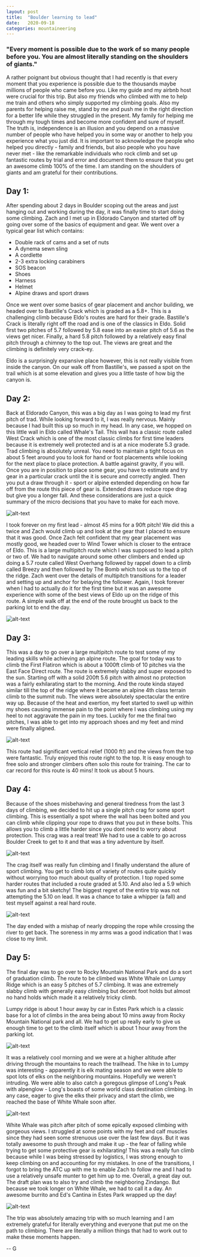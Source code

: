 ```yaml
---
layout: post
title:  "Boulder learning to lead"
date:   2020-09-18
categories: mountaineering
---
```


### "Every moment is possible due to the work of so many people before you. You are almost literally standing on the shoulders of giants."

A rather poignant but obvious thought that I had recently is that every moment that you experience 
is possible due to the thousands maybe millions of people who came before you. Like my guide and my
airbnb host were crucial for this trip. But also my friends who climbed with me to help me train and 
others who simply supported my climbing goals. Also my parents for helping raise me, stand by me and 
push me in the right direction for a better life while they struggled in the present. My family for
helping me through my tough times and become more confident and sure of myself. The truth is,
independence is an illusion and you depend on a massive  number of people who have helped you in 
some way or another to help you experience what you just did. It is important to acknowledge the 
people who helped you directly - family and friends, but also people who you have never met - like 
the remarkable individuals who rock climb and set up fantastic routes by trial and error and 
document them to ensure that you get an awesome climb 100% of the time. I am standing on the
shoulders of giants and am grateful for their contributions.

## Day 1:

After spending about 2 days in Boulder scoping out the areas and just hanging out and working during
the day, it was finally time to start doing some climbing. Zach and I met up in Eldorado Canyon and
started off by going over some of the basics of equipment and gear. We went over a typical gear list
which contains:
- Double rack of cams and a set of nuts
- A dynema sewn sling
- A cordlette
- 2-3 extra locking carabiners
- SOS beacon
- Shoes
- Harness
- Helmet
- Alpine draws and sport draws

Once we went over some basics of gear placement and anchor building, we headed over to Bastille's 
Crack which is graded as a 5.8+. This is a challenging climb because Eldo's routes are hard for 
their grade. Bastille's Crack is literally right off the road and is one of the classics in Eldo. 
Solid  first two pitches of 5.7 followed by 5.8 ease into an easier pitch of 5.6 as the views get 
nicer. Finally, a hard 5.8 pitch followed by a relatively easy final pitch through a chimney to the
top out. The views are great and the climbing is definitely very crack-ey. 

Eldo is a surprisingly expansive place however, this is not really visible from inside the canyon. 
On our walk off from Bastille's, we passed a spot on the trail which is at some elevation and gives
you a little taste of how big the canyon is. 

## Day 2:

Back at Eldorado Canyon, this was a big day as I was going to lead my first pitch of trad. While 
looking forward to it, I was really nervous. Mainly because I had built this up so much in my head. 
In any case, we hopped on this little wall in Eldo called Whale's Tail. This wall has a classic
route called West Crack which is one of the most classic climbs for first time leaders because it is
extremely well protected and is at a nice moderate 5.3 grade. Trad climbing is absolutely unreal. 
You need to maintain a tight focus on about 5 feet around you to look for hand or foot placements 
while looking for the next place to place protection. A battle against gravity, if you will. Once 
you are in position to place some gear, you have to estimate and try gear in a particular crack 
until the it is secure and correctly angled. Then you put a draw through it - sport or alpine 
extended depending on how far off from the route this piece of gear is. Extended draws reduce rope 
drag but give you a longer fall. And these considerations are just a quick summary of the micro 
decisions that you have to make for each move. 

![alt-text](https://unsplash.com/photos/Z09qnKDess0/download?force=true&w=1920)

I took forever on my first lead - almost 45 mins for a 90ft pitch! We did this a twice and Zach
would climb up and look at the gear that I placed to ensure that it was good. Once Zach felt 
confident that my gear placement was mostly good, we headed over to Wind Tower which is closer to 
the entrace of Eldo. This is a large multipitch route which I was supposed to lead a pitch or two of. 
We had to navigate around some other climbers and ended up doing a 5.7 route called West Overhang 
followed by rappel down to a climb called Breezy and then followed by The Bomb which took us to the 
top of the ridge. Zach went over the details of multipitch transitions for a leader and setting up 
and anchor for belaying the follower. Again, I took forever when I had to actually do it for the 
first time but it was an awesome experience with some of the best views of Eldo up on the ridge of 
this route. A simple walk off at the end of the route brought us back to the parking lot to end the
day. 

![alt-text](https://unsplash.com/photos/jHAsHPq6idM/download?force=true&w=1920)

## Day 3:

This was a day to go over a large multipitch route to test some of my leading skills while achieving
an alpine route. The goal for today was to climb the First Flatiron which is about a 1000ft climb of
10 pitches via the East Face Direct route. The route is extremely slabby and super exposed to the
sun. Starting off with a solid 200ft 5.6 pitch with almost no protection was a fairly exhilarating 
start to the morning. And the route kinda stayed similar till the top of the ridge where it became
an alpine 4th class terrain climb to the summit nub. The views were absolutely spectacular the
entire way up. Because of the heat and exertion, my feet started to swell up within my shoes causing
immense pain to the point where I was climbing using my heel to not aggravate the pain in my toes. 
Luckily for me the final two pitches, I was able to get into my approach shoes and my feet and mind
were finally aligned. 

![alt-text](https://unsplash.com/photos/Lq6fOWfnwqU/download?force=true&w=1920)

This route had significant vertical relief (1000 ft!) and the views from the top were fantastic. 
Truly enjoyed this route right to the top. It is easy enough to free solo and stronger climbers 
often solo this route for training. The car to car record for this route is 40 mins! It took us 
about 5 hours. 

## Day 4:

Because of the shoes misbehaving and general tiredness from the last 3 days of climbing, we decided 
to hit up a single pitch crag for some sport climbing. This is essentially a spot where the wall has
been bolted and you can climb while clipping your rope to draws that you put in these bolts. This 
allows you to climb a little harder since you dont need to worry about protection. This crag was a
real treat! We had to use a cable to go across Boulder Creek to get to it and that was a tiny 
adventure by itself. 

![alt-text](https://unsplash.com/photos/BwUZIdg4tOQ/download?force=true&w=1920)

The crag itself was really fun climbing and I finally understand the allure of sport climbing. You 
get to climb lots of variety of routes quite quickly without worrying too much about quality of 
protection. I top roped some harder routes that included a route graded at 5.10. And also led a 5.9
which was fun and a bit sketchy! The biggest regret of the entire trip was not attempting the 5.10
on lead. It was a chance to take a whipper (a fall) and test myself against a real hard route. 

![alt-text](https://unsplash.com/photos/I7s6_WpZ6qY/download?force=true&w=1920)

The day ended with a mishap of nearly dropping the rope while crossing the river to get back. The
soreness in my arms was a good indication that I was close to my limit. 

## Day 5:

The final day was to go over to Rocky Mountain National Park and do a sort of graduation climb. The
route to be climbed was White Whale on Lumpy Ridge which is an easy 5 pitches of 5.7 climbing. It
was ane extremely slabby climb with generally easy climbing but decent foot holds but almost no hand
holds which made it a relatively tricky climb.

Lumpy ridge is about 1 hour away by car in Estes Park which is a classic base for a lot of climbs
in the area being about 10 mins away from Rocky Mountain National park and all. We had to get up
really early to give us enough time to get to the climb itself which is about 1 hour away from the
parking lot. 

![alt-text](https://unsplash.com/photos/lpWxUpnYFMw/download?force=true&w=1920)

It was a relatively cool morning and we were at a higher altitude after driving through the 
mountains to reach the trailhead. The hike in to Lumpy was interesting - apparently it is elk mating
season and we were able to spot lots of elks on the neighboring mountains. Hopefully we weren't 
intruding. We were able to also catch a goregous glimpse of Long's Peak with alpenglow - Long's 
boasts of some world class destination climbing. In any case, eager to give the elks their privacy
and start the climb, we reached the base of White Whale soon after. 

![alt-text](https://unsplash.com/photos/snJW9i4x438/download?force=true&w=1920)

White Whale was pitch after pitch of some epically exposed climbing with gorgeous views. I struggled 
at some points with my feet and calf muscles since they had seen some strenuous use over the last
few days. But it was totally awesome to push through and make it up - the fear of falling while
trying to get some protective gear is exhilarating! This was a really fun climb because while I was
being stressed by logistics, I was strong enough to keep climbing on and accounting for my mistakes.
In one of the transitions, I forgot to bring the ATC up with me to enable Zach to follow me and I
had to use a relatively unsafe munter to get him up to me. Overall, a great day out. The draft plan
was to also try and climb the neighboring Zindango. But because we took longer on White Whale, we
had to call it a day. An awesome burrito and Ed's Cantina in Estes Park wrapped up the day! 

![alt-text](https://unsplash.com/photos/GWSj-0zrj_E/download?force=true&w=1920)

The trip was absolutely amazing trip with so much learning and I am extremely grateful for literally
everything and everyone that put me on the path to climbing. There are literally a million things
that had to work out to make these moments happen. 

-- G
